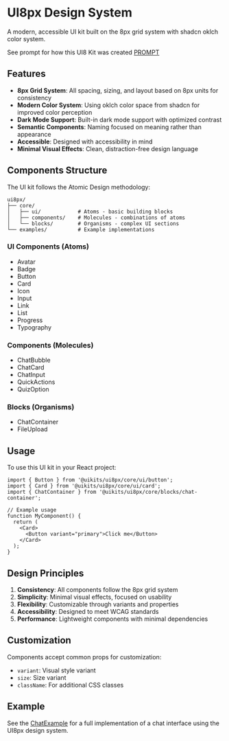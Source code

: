 # UI8px Design System

A modern, accessible UI kit built on the 8px grid system with shadcn oklch color system.

See prompt for how this UI8 Kit was created [PROMPT](./prompt/cursor-claude-sonnet-3-7.md)

## Features

- **8px Grid System**: All spacing, sizing, and layout based on 8px units for consistency
- **Modern Color System**: Using oklch color space from shadcn for improved color perception
- **Dark Mode Support**: Built-in dark mode support with optimized contrast
- **Semantic Components**: Naming focused on meaning rather than appearance
- **Accessible**: Designed with accessibility in mind
- **Minimal Visual Effects**: Clean, distraction-free design language

## Components Structure

The UI kit follows the Atomic Design methodology:

```
ui8px/
├── core/
│   ├── ui/            # Atoms - basic building blocks
│   ├── components/    # Molecules - combinations of atoms
│   └── blocks/        # Organisms - complex UI sections
└── examples/          # Example implementations
```

### UI Components (Atoms)

- Avatar
- Badge
- Button
- Card
- Icon
- Input
- Link
- List
- Progress
- Typography

### Components (Molecules)

- ChatBubble
- ChatCard
- ChatInput
- QuickActions
- QuizOption

### Blocks (Organisms)

- ChatContainer
- FileUpload

## Usage

To use this UI kit in your React project:

```tsx
import { Button } from '@uikits/ui8px/core/ui/button';
import { Card } from '@uikits/ui8px/core/ui/card';
import { ChatContainer } from '@uikits/ui8px/core/blocks/chat-container';

// Example usage
function MyComponent() {
  return (
    <Card>
      <Button variant="primary">Click me</Button>
    </Card>
  );
}
```

## Design Principles

1. **Consistency**: All components follow the 8px grid system
2. **Simplicity**: Minimal visual effects, focused on usability
3. **Flexibility**: Customizable through variants and properties
4. **Accessibility**: Designed to meet WCAG standards
5. **Performance**: Lightweight components with minimal dependencies

## Customization

Components accept common props for customization:

- `variant`: Visual style variant
- `size`: Size variant
- `className`: For additional CSS classes

## Example

See the [ChatExample](.examples/chat-example.tsx) for a full implementation of a chat interface using the UI8px design system. 
